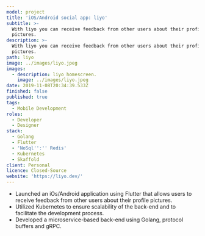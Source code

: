 ```yaml
---
model: project
title: 'iOS/Android social app: liyo'
subtitle: >-
  With liyo you can receive feedback from other users about their profile
  pictures.
description: >-
  With liyo you can receive feedback from other users about their profile
  pictures.
path: liyo
image: ../images/liyo.jpeg
images:
  - description: liyo homescreen.
    image: ../images/liyo.jpeg
date: 2019-11-08T20:34:39.533Z
finished: false
published: true
tags:
  - Mobile Development
roles:
  - Developer
  - Designer
stack:
  - Golang
  - Flutter
  - 'NoSql'':'' Redis'
  - Kubernetes
  - Skaffold
client: Personal
licence: Closed-Source
website: 'https://liyo.dev/'
---
```


* Launched an iOs/Android application using Flutter that allows users to receive feedback from other users about their profile pictures.
* Utilized Kubernetes to ensure scalability of the back-end and to facilitate the development process.
* Developed a microservice-based back-end using Golang, protocol buffers and gRPC.
